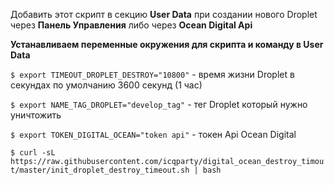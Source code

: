 

Добавить этот скрипт в секцию **User Data** при создании нового Droplet через **Панель Управления** либо через **Ocean Digital Api**






**Устанавливаем переменные окружения для скрипта и команду в User Data**

`$ export TIMEOUT_DROPLET_DESTROY="10800"` - время жизни Droplet в секундах по умолчанию 3600 секунд (1 час)

`$ export NAME_TAG_DROPLET="develop_tag"` - тег Droplet который нужно уничтожить

`$ export TOKEN_DIGITAL_OCEAN="token api"` - токен Api Ocean Digital

`$ curl -sL https://raw.githubusercontent.com/icqparty/digital_ocean_destroy_timout/master/init_droplet_destroy_timeout.sh | bash `

